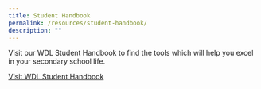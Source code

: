 ```yaml
---
title: Student Handbook
permalink: /resources/student-handbook/
description: ""
---
```


Visit our WDL Student Handbook to find the tools which will help you excel in your secondary school life. 

<a class="call-to-action-button" href="https://sites.google.com/moe.edu.sg/wdlstudenthandbook">Visit WDL Student Handbook </a>
